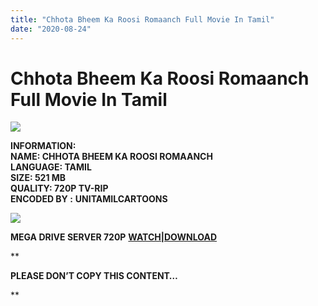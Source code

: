 ```yaml
---
title: "Chhota Bheem Ka Roosi Romaanch Full Movie In Tamil"
date: "2020-08-24"
---
```


# Chhota Bheem Ka Roosi Romaanch Full Movie In Tamil

[![](https://1.bp.blogspot.com/-ZKD9URGFfJk/X0KLGhr4YWI/AAAAAAAACkQ/6dyuqqKtE9EpViLcaZkLQEC4Ob5Gq-bEQCLcBGAsYHQ/w400-h224/Chhota{c48f4630022c0d57354920639953d21a0626fbbe35cb91b826b45669a52e752e}2BBheem{c48f4630022c0d57354920639953d21a0626fbbe35cb91b826b45669a52e752e}2BKa{c48f4630022c0d57354920639953d21a0626fbbe35cb91b826b45669a52e752e}2BRoosi{c48f4630022c0d57354920639953d21a0626fbbe35cb91b826b45669a52e752e}2BRomanch.jpg)](https://1.bp.blogspot.com/-ZKD9URGFfJk/X0KLGhr4YWI/AAAAAAAACkQ/6dyuqqKtE9EpViLcaZkLQEC4Ob5Gq-bEQCLcBGAsYHQ/s1627/Chhota{c48f4630022c0d57354920639953d21a0626fbbe35cb91b826b45669a52e752e}2BBheem{c48f4630022c0d57354920639953d21a0626fbbe35cb91b826b45669a52e752e}2BKa{c48f4630022c0d57354920639953d21a0626fbbe35cb91b826b45669a52e752e}2BRoosi{c48f4630022c0d57354920639953d21a0626fbbe35cb91b826b45669a52e752e}2BRomanch.jpg)

**INFORMATION:  
NAME: CHHOTA BHEEM KA ROOSI ROMAANCH  
LANGUAGE: TAMIL  
SIZE: 521 MB  
QUALITY: 720P TV-RIP  
ENCODED BY :** **UNITAMILCARTOONS**

[![](https://1.bp.blogspot.com/-Rv1SPnrAtJI/X0NiQrtWc7I/AAAAAAAACmA/1ImVbwZAa5IEShxSJTCdIu5WfD8jk3tlQCLcBGAsYHQ/w300-h400/Chhota{c48f4630022c0d57354920639953d21a0626fbbe35cb91b826b45669a52e752e}2BBheem{c48f4630022c0d57354920639953d21a0626fbbe35cb91b826b45669a52e752e}2BKa{c48f4630022c0d57354920639953d21a0626fbbe35cb91b826b45669a52e752e}2BRoosi{c48f4630022c0d57354920639953d21a0626fbbe35cb91b826b45669a52e752e}2BRomaanch.jpg)](https://1.bp.blogspot.com/-Rv1SPnrAtJI/X0NiQrtWc7I/AAAAAAAACmA/1ImVbwZAa5IEShxSJTCdIu5WfD8jk3tlQCLcBGAsYHQ/s2048/Chhota{c48f4630022c0d57354920639953d21a0626fbbe35cb91b826b45669a52e752e}2BBheem{c48f4630022c0d57354920639953d21a0626fbbe35cb91b826b45669a52e752e}2BKa{c48f4630022c0d57354920639953d21a0626fbbe35cb91b826b45669a52e752e}2BRoosi{c48f4630022c0d57354920639953d21a0626fbbe35cb91b826b45669a52e752e}2BRomaanch.jpg)

**MEGA DRIVE SERVER 720P**  **[WATCH|DOWNLOAD](https://gplinks.co/9K7ccXrs)**

**

**PLEASE DON’T COPY THIS CONTENT…**

**
